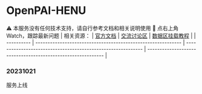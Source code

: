 # OpenPAI-HENU

⚠️ 本服务没有任何技术支持，请自行参考文档和相关说明使用
🤗 点右上角Watch，跟踪最新问题
| 相关资源： | [官方文档](https://openpai.readthedocs.io/zh_CN/latest/manual/cluster-user/index.html) | [交流讨论区](https://github.com/yurhett/OpenPAI-HENU/issues) | [数据区挂载教程](https://kb.synology.cn/zh-cn/DSM/tutorial/How_to_access_files_on_Synology_NAS_with_WebDAV) |
| ---------- | ------------------------------------------------------------ | ------------------------------------------------------------ | ------------------------------------------------------------ |

### 20231021

服务上线


